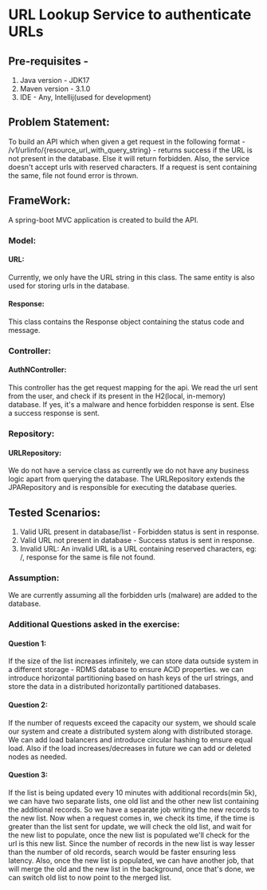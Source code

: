 # URL Lookup Service to authenticate URLs

## Pre-requisites - 
1. Java version - JDK17 
2. Maven version - 3.1.0
3. IDE - Any, Intellij(used for development)

## Problem Statement: 
To build an API which when given a get request in the following format - /v1/urlinfo/{resource_url_with_query_string} - returns success if the URL is not present in the database. Else it will return forbidden.
Also, the service doesn't accept urls with reserved characters. If a request is sent containing the same, file not found error is thrown.

## FrameWork:
A spring-boot MVC application is created to build the API. 

### Model: 
#### URL: 
Currently, we only have the URL string in this class. The same entity is also used for storing urls in the database.
#### Response: 
This class contains the Response object containing the status code and message.

### Controller: 
#### AuthNController: 
This controller has the get request mapping for the api. We read the url sent from the user, and check if its present in the H2(local, in-memory) database. If yes, it's a malware and hence forbidden response is sent. Else a success response is sent.

### Repository:
#### URLRepository:
We do not have a service class as currently we do not have any business logic apart from querying the database.
The URLRepository extends the JPARepository and is responsible for executing the database queries.

## Tested Scenarios:
1. Valid URL present in database/list - Forbidden status is sent in response.
2. Valid URL not present in database - Success status is sent in response.
3. Invalid URL: An invalid URL is a URL containing reserved characters, eg: /, response for the same is file not found.

### Assumption:
We are currently assuming all the forbidden urls (malware) are added to the database.


### Additional Questions asked in the exercise:

#### Question 1:
If the size of the list increases infinitely, we can store data outside system in a different storage - RDMS database to ensure ACID properties.
we can introduce horizontal partitioning based on hash keys of the url strings, and store the data in a distributed horizontally partitioned databases.

#### Question 2:
If the number of requests exceed the capacity our system, we should scale our system and create a distributed system along with distributed storage. 
We can add load balancers and introduce circular hashing to ensure equal load. Also if the load increases/decreases in future we can add or deleted nodes as needed.

#### Question 3: 
If the list is being updated every 10 minutes with additional records(min 5k), we can have two separate lists, one old list and the other new list containing the additional records. 
So we have a separate job writing the new records to the new list. Now when a request comes in, we check its time, if the time is greater than the list sent for update, we will check the old list, and wait for the new list to populate, once the new list is populated we'll check for the url is this new list. Since the number of records in the new list is way lesser than the number of old records, search would be faster ensuring less latency.
Also, once the new list is populated, we can have another job, that will merge the old and the new list in the background, once that's done, we can switch old list to now point to the merged list. 